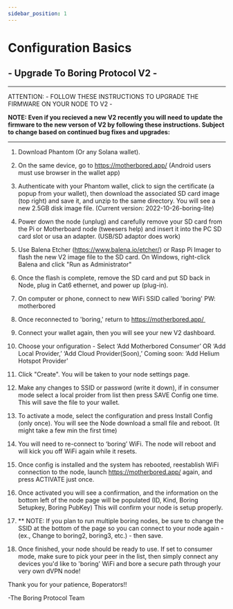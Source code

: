 ```yaml
---
sidebar_position: 1
---
```

# Configuration Basics

## - Upgrade To Boring Protocol V2 -

---
ATTENTION: - FOLLOW THESE INSTRUCTIONS TO UPGRADE THE FIRMWARE ON YOUR NODE TO V2 -

**NOTE: Even if you recieved a new V2 recently you will need to update the firmware to the new verson of V2 by following these instructions. Subject to change based on continued bug fixes and upgrades:**

---

1. Download Phantom (Or any Solana wallet).
1. On the same device, go to https://motherbored.app/ (Android users must use browser in the wallet app)
1. Authenticate with your Phantom wallet, click to sign the certificate (a popup from your wallet), then download the associated SD card image (top right) and save it, and unzip to the same directory. You will see a new 2.5GB disk image file. (Current version: 2022-10-26-boring-lite) 
1. Power down the node (unplug) and carefully remove your SD card from the Pi or Motherboard node (tweesers help) and insert it into the PC SD card slot or usa an adapter. (USB/SD adaptor does work)
1. Use Balena Etcher (https://www.balena.io/etcher/) or Rasp Pi Imager to flash the new V2 image file to the SD card. On Windows, right-click Balena and click "Run as Administrator" 
1. Once the flash is complete, remove the SD card and put SD back in Node, plug in Cat6 ethernet, and power up (plug-in).
1. On computer or phone, connect to new WiFi SSID called 'boring' PW: motherbored 
1. Once reconnected to 'boring,' return to https://motherbored.app/    
1. Connect your wallet again, then you will see your new V2 dashboard.     
1. Choose your onfiguration - Select ‘Add Motherbored Consumer’ OR ‘Add Local Provider,’ ‘Add Cloud Provider(Soon),’ Coming soon: ‘Add Helium Hotspot Provider'
1. Click "Create". You will be taken to your node settings page. 
1. Make any changes to SSID or password (write it down), if in consumer mode select a local proider from list then press SAVE Config one time. This will save the file to your wallet.  
1. To activate a mode, select the configuration and press Install Config (only once). You will see the Node download a small file and reboot. (It might take a few min the first time)
 
1. You will need to re-connect to ‘boring’ WiFi. The node will reboot and will kick you off WiFi again while it resets.
1. Once config is installed and the system has rebooted, reestablish WiFi connection to the node, launch https://motherbored.app/ again, and press ACTIVATE just once.
1. Once activated you will see a confirmation, and the information on the bottom left of the node page will be populated (ID, Kind, Boring Setupkey, Boring PubKey) This will confirm your node is setup properly.
1. ** NOTE: If you plan to run multiple boring nodes, be sure to change the SSID at the bottom of the page so you can connect to your node again - (ex., Change to boring2, boring3, etc.) - then save. 
1. Once finished, your node should be ready to use. If set to consumer mode, make sure to pick your peer in the list, then simply connect any devices you'd like to 'boring' WiFi and bore a secure path through your very own dVPN node!

Thank you for your patience, Boperators!!

-The Boring Protocol Team
